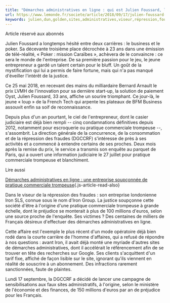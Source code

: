 ```yaml
---
title: "Démarches administratives en ligne : qui est Julien Foussard, le « golden boy » dans le viseur de la justice ?"
url: https://www.lemonde.fr/societe/article/2018/09/17/julien-foussard-le-sulfureux-golden-boy-des-demarches-administratives-en-ligne_5356213_3224.html
keywords: julien,dun,golden,sites,administratives,viseur,répression,foussard,démarches,déjà,ligne,trompeuse,préjudice,commerciale,justice,boy,pratique
---
```

Article réservé aux abonnés

Julien Foussard a longtemps hésité entre deux carrières : le business et le poker. Sa décevante troisième place décrochée à 23 ans dans une émission de télé-réalité, « Poker : mission Caraïbes », achèvera de le convaincre : ce sera le monde de l'entreprise. De sa première passion pour le jeu, le jeune entrepreneur a gardé un talent certain pour le bluff. Un goût de la mystification qui lui a permis de faire fortune, mais qui n'a pas manqué d'éveiller l'intérêt de la justice.

Ce 25 mai 2018, en recevant des mains du milliardaire Bernard Arnault le prix LVMH de l'innovation pour sa dernière start-up, la solution de paiement Oyst, Julien Foussard, 33 ans, affiche un sourire triomphant. Ce jour-là, le jeune « loup » de la French Tech qui arpente les plateaux de BFM Business assouvit enfin sa soif de reconnaissance.

Depuis plus d'un an pourtant, le ciel de l'entrepreneur, dont le casier judiciaire est déjà bien rempli -- cinq condamnations définitives depuis 2012, notamment pour escroquerie ou pratique commerciale trompeuse --, s'assombrit. La direction générale de la concurrence, de la consommation et de la répression des fraudes (DGCCRF) s'intéresse de près à ses activités et a commencé à entendre certains de ses proches. Deux mois après la remise du prix, le service a transmis son enquête au parquet de Paris, qui a ouvert une information judiciaire le 27 juillet pour pratique commerciale trompeuse et blanchiment.

Lire aussi

[Démarches administratives en ligne : une entreprise soupçonnée de pratique commerciale trompeuse](https://www.lemonde.fr/societe/article/2018/09/17/demarches-administratives-en-ligne-une-entreprise-soupconnee-de-pratique-commerciale-trompeuse_5356224_3224.html){.js-article-read-also}

Dans le viseur de la répression des fraudes : son entreprise londonienne Iron SLS, connue sous le nom d'Iron Group. La justice soupçonne cette société d'être à l'origine d'une pratique commerciale trompeuse à grande échelle, dont le préjudice se monterait à plus de 100 millions d'euros, selon une source proche de l'enquête. Ses victimes ? Des centaines de milliers de Français désireux d'effectuer des démarches administratives en ligne.

Cette affaire est l'exemple le plus récent d'un mode opératoire déjà bien rodé dans la courte carrière de l'homme d'affaires, qui a refusé de répondre à nos questions : avant Iron, il avait déjà monté une myriade d'autres sites de démarches administratives, dont il accélérait le référencement afin de se trouver en tête des recherches sur Google. Ses clients s'acquittent d'un tarif fixe, affiché de façon lisible sur le site, ignorant qu'ils viennent en réalité de souscrire à un abonnement. Des infractions rarement sanctionnées, faute de plaintes.

Lundi 17 septembre, la DGCCRF a décidé de lancer une campagne de sensibilisations aux faux sites administratifs, à l'origine, selon le ministère de l'économie et des finances, de 150 millions d'euros par an de préjudice pour les Français.
